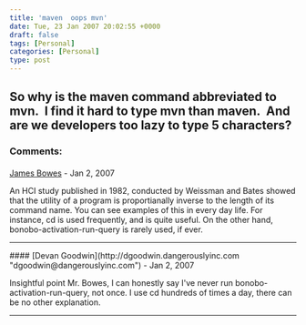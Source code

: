 ```yaml
---
title: 'maven  oops mvn'
date: Tue, 23 Jan 2007 20:02:55 +0000
draft: false
tags: [Personal]
categories: [Personal]
type: post
---
```


So why is the maven command abbreviated to mvn.  I find it hard to type mvn than maven.  And are we developers too lazy to type 5 characters?
---
### Comments:
#### 
[James Bowes](http://jbowes.dangerouslyinc.com "jbowes@redhat.com") - <time datetime="2007-01-23 17:09:13">Jan 2, 2007</time>

An HCI study published in 1982, conducted by Weissman and Bates showed that the utility of a program is proportianally inverse to the length of its command name. You can see examples of this in every day life. For instance, cd is used frequently, and is quite useful. On the other hand, bonobo-activation-run-query is rarely used, if ever.
<hr />
#### 
[Devan Goodwin](http://dgoodwin.dangerouslyinc.com "dgoodwin@dangerouslyinc.com") - <time datetime="2007-01-23 17:16:09">Jan 2, 2007</time>

Insightful point Mr. Bowes, I can honestly say I've never run bonobo-activation-run-query, not once. I use cd hundreds of times a day, there can be no other explanation.
<hr />
